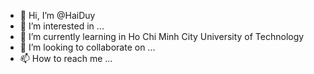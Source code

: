 - 👋 Hi, I’m @HaiDuy
- 👀 I’m interested in ...
- 🌱 I’m currently learning in Ho Chi Minh City University of Technology
- 💞️ I’m looking to collaborate on ...
- 📫 How to reach me ...

<!---
HaiDuy1190/HaiDuy1190 is a ✨ special ✨ repository because its `README.md` (this file) appears on your GitHub profile.
You can click the Preview link to take a look at your changes.
--->
